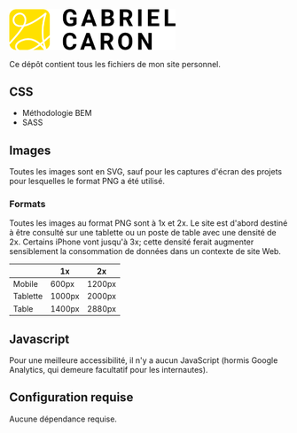 <img src="liaisons/images/iv-gabrielcaron.svg" width="300" alt="">

Ce dépôt contient tous les fichiers de mon site personnel.

## CSS

* Méthodologie BEM
* SASS

## Images

Toutes les images sont en SVG, sauf pour les captures d'écran des projets pour lesquelles le format PNG a été utilisé.

### Formats

Toutes les images au format PNG sont à 1x et 2x. Le site est d'abord destiné à être consulté sur une tablette ou un poste de table avec une densité de 2x. Certains iPhone vont jusqu'à 3x; cette densité ferait augmenter sensiblement la consommation de données dans un contexte de site Web.

|          | 1x     | 2x     |
|----------|--------|--------|
| Mobile   | 600px  | 1200px |
| Tablette | 1000px | 2000px |
| Table    | 1400px | 2880px |


## Javascript

Pour une meilleure accessibilité, il n'y a aucun JavaScript (hormis Google Analytics, qui demeure facultatif pour les internautes).

## Configuration requise

Aucune dépendance requise.
